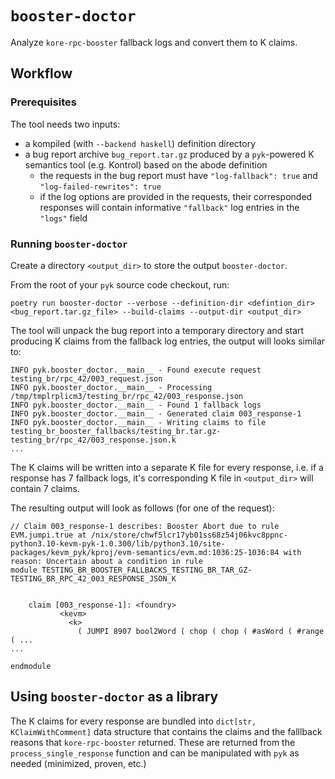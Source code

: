 # `booster-doctor`

Analyze `kore-rpc-booster` fallback logs and convert them to K claims.

## Workflow

### Prerequisites

The tool needs two inputs:
* a kompiled (with `--backend haskell`) definition directory
* a bug report archive `bug_report.tar.gz` produced by a `pyk`-powered K semantics tool (e.g. Kontrol) based on the abode definition
  - the requests in the bug report must have `"log-fallback": true` and `"log-failed-rewrites": true`
  - if the log options are provided in the requests, their corresponded responses will contain informative `"fallback"` log entries in the `"logs"` field

### Running `booster-doctor`

Create a directory `<output_dir>` to store the output `booster-doctor`.

From the root of your `pyk` source code checkout, run:

```
poetry run booster-doctor --verbose --definition-dir <defintion_dir> <bug_report.tar.gz_file> --build-claims --output-dir <output_dir>
```

The tool will unpack the bug report into a temporary directory and start producing K claims from the fallback log entries, the output will looks similar to:

```
INFO pyk.booster_doctor.__main__ - Found execute request testing_br/rpc_42/003_request.json
INFO pyk.booster_doctor.__main__ - Processing /tmp/tmplrplicm3/testing_br/rpc_42/003_response.json
INFO pyk.booster_doctor.__main__ - Found 1 fallback logs
INFO pyk.booster_doctor.__main__ - Generated claim 003_response-1
INFO pyk.booster_doctor.__main__ - Writing claims to file testing_br_booster_fallbacks/testing_br.tar.gz-testing_br/rpc_42/003_response.json.k
...
```

The K claims will be written into a separate K file for every response, i.e. if a response has 7 fallback logs, it's corresponding K file in `<output_dir>` will contain 7 claims.

The resulting output will look as follows (for one of the request):

```
// Claim 003_response-1 describes: Booster Abort due to rule EVM.jumpi.true at /nix/store/chwf5lcr17yb01ss68z54j06kvc8ppnc-python3.10-kevm-pyk-1.0.300/lib/python3.10/site-packages/kevm_pyk/kproj/evm-semantics/evm.md:1036:25-1036:84 with reason: Uncertain about a condition in rule
module TESTING_BR_BOOSTER_FALLBACKS_TESTING_BR_TAR_GZ-TESTING_BR_RPC_42_003_RESPONSE_JSON_K


    claim [003_response-1]: <foundry>
           <kevm>
             <k>
               ( JUMPI 8907 bool2Word ( chop ( chop ( #asWord ( #range ( ...
...

endmodule
```

## Using `booster-doctor` as a library

The K claims for every response are bundled into `dict[str, KClaimWithComment]` data structure that contains the claims and the falllback reasons that `kore-rpc-booster` returned. These are returned from the `process_single_response` function and can be manipulated with `pyk` as needed (minimized, proven, etc.)
